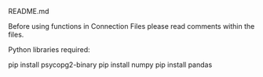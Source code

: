 README.md

Before using functions in Connection Files please read comments within the files.

Python libraries required:

pip install psycopg2-binary
pip install numpy
pip install pandas
